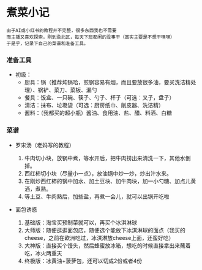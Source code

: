 # 煮菜小记
```
由于AI或小红书的教程并不完整，很多东西我也不需要
而主播又喜欢探索，刚到渝北区，每天下班都闲的没事干（其实主要是不想干嘿嘿）
于是乎，记录下自己的菜谱和准备工具。
```
### 准备工具
- 初级：
  - 厨具：锅（推荐炖锅哈，煎锅容易有烟，而且要放很多油，要买洗洁精处理）、锅铲、菜刀、菜板、漏勺
  - 餐具：饭盒、一只碗、筷子、勺子、杯子（可选：叉子，盘子）
  - 清洁：抹布、垃圾袋（可选：厨房纸巾、削皮器、洗洁精）
  - 酱料：（我都买的超小瓶）酱油、食用油、盐、醋、料酒、白糖

### 菜谱
- 罗宋汤（老妈写的教程）
  1. 牛肉切小块，放锅中煮，等水开后，把牛肉捞出来清洗一下，其他水倒掉。
  2. 西红柿切小块（尽量小一点），放油锅中炒一炒，炒出汁水来。
  3. 在刚炒西红柿的锅中加水、加土豆块、加牛肉块，加一小勺糖、加点儿黄酒，煮熟。
  4. 等土豆、牛肉熟后，加些盐，再煮一会儿，就可以出锅开吃啦

- 面包诱惑
  1. 基础版：淘宝买预制菜就可以，再买个冰淇淋球
  2. 大师版：随便逛逛面包店，随便选个能放下冰淇淋球的面点（我买的cheese，之前在欧洲吃过，冰淇淋放cheese上面，还蛮好吃）
  3. 大神版：直接买个馒头，然后蜂蜜放冰箱，想吃的时候直接拿出来蘸着吃，冰火两重天
  4. 终极版：冰黄油+菠萝包，还可以切成2份或者4份


